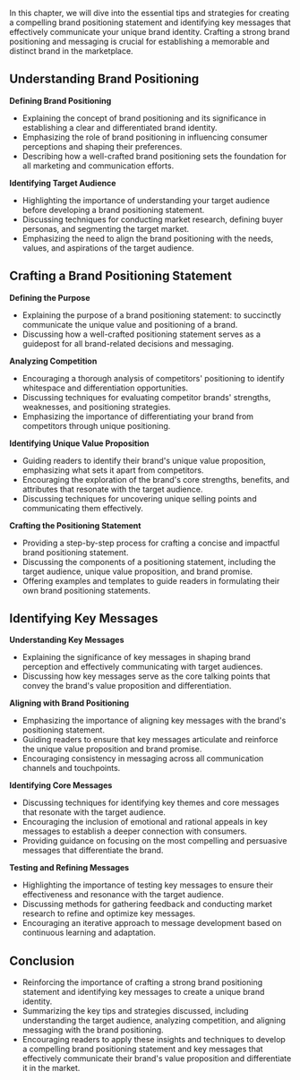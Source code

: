
In this chapter, we will dive into the essential tips and strategies for creating a compelling brand positioning statement and identifying key messages that effectively communicate your unique brand identity. Crafting a strong brand positioning and messaging is crucial for establishing a memorable and distinct brand in the marketplace.

Understanding Brand Positioning
-------------------------------

**Defining Brand Positioning**

* Explaining the concept of brand positioning and its significance in establishing a clear and differentiated brand identity.
* Emphasizing the role of brand positioning in influencing consumer perceptions and shaping their preferences.
* Describing how a well-crafted brand positioning sets the foundation for all marketing and communication efforts.

**Identifying Target Audience**

* Highlighting the importance of understanding your target audience before developing a brand positioning statement.
* Discussing techniques for conducting market research, defining buyer personas, and segmenting the target market.
* Emphasizing the need to align the brand positioning with the needs, values, and aspirations of the target audience.

Crafting a Brand Positioning Statement
--------------------------------------

**Defining the Purpose**

* Explaining the purpose of a brand positioning statement: to succinctly communicate the unique value and positioning of a brand.
* Discussing how a well-crafted positioning statement serves as a guidepost for all brand-related decisions and messaging.

**Analyzing Competition**

* Encouraging a thorough analysis of competitors' positioning to identify whitespace and differentiation opportunities.
* Discussing techniques for evaluating competitor brands' strengths, weaknesses, and positioning strategies.
* Emphasizing the importance of differentiating your brand from competitors through unique positioning.

**Identifying Unique Value Proposition**

* Guiding readers to identify their brand's unique value proposition, emphasizing what sets it apart from competitors.
* Encouraging the exploration of the brand's core strengths, benefits, and attributes that resonate with the target audience.
* Discussing techniques for uncovering unique selling points and communicating them effectively.

**Crafting the Positioning Statement**

* Providing a step-by-step process for crafting a concise and impactful brand positioning statement.
* Discussing the components of a positioning statement, including the target audience, unique value proposition, and brand promise.
* Offering examples and templates to guide readers in formulating their own brand positioning statements.

Identifying Key Messages
------------------------

**Understanding Key Messages**

* Explaining the significance of key messages in shaping brand perception and effectively communicating with target audiences.
* Discussing how key messages serve as the core talking points that convey the brand's value proposition and differentiation.

**Aligning with Brand Positioning**

* Emphasizing the importance of aligning key messages with the brand's positioning statement.
* Guiding readers to ensure that key messages articulate and reinforce the unique value proposition and brand promise.
* Encouraging consistency in messaging across all communication channels and touchpoints.

**Identifying Core Messages**

* Discussing techniques for identifying key themes and core messages that resonate with the target audience.
* Encouraging the inclusion of emotional and rational appeals in key messages to establish a deeper connection with consumers.
* Providing guidance on focusing on the most compelling and persuasive messages that differentiate the brand.

**Testing and Refining Messages**

* Highlighting the importance of testing key messages to ensure their effectiveness and resonance with the target audience.
* Discussing methods for gathering feedback and conducting market research to refine and optimize key messages.
* Encouraging an iterative approach to message development based on continuous learning and adaptation.

Conclusion
----------

* Reinforcing the importance of crafting a strong brand positioning statement and identifying key messages to create a unique brand identity.
* Summarizing the key tips and strategies discussed, including understanding the target audience, analyzing competition, and aligning messaging with the brand positioning.
* Encouraging readers to apply these insights and techniques to develop a compelling brand positioning statement and key messages that effectively communicate their brand's value proposition and differentiate it in the market.
